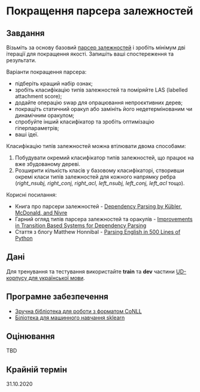# Покращення парсера залежностей

## Завдання

Візьміть за основу базовий [парсер залежностей](dep-parser-uk.ipynb) і зробіть мінімум дві ітерації для покращення якості. Запишіть ваші спостереження та результати.

Варіанти покращення парсера:
* підберіть кращий набір ознак;
* зробіть класифікацію типів залежностей та поміряйте LAS (labelled attachment score);
* додайте операцію swap для опрацювання непроєктивних дерев;
* покращіть статичний оракул або замініть його недетермінованим чи динамічним оракулом;
* спробуйте інший класифікатор та зробіть оптимізацію гіперпараметрів;
* ваші ідеї.

Класифікацію типів залежностей можна втілювати двома способами:
1. Побудувати окремий класифікатор типів залежностей, що працює на вже збудованому дереві.
2. Розширити кількість класів у базовому класифікаторі, створивши окремі класи типів залежностей для кожного напрямку ребра (*right_nsubj, right_conj, right_acl, left_nsubj, left_conj, left_acl* тощо).

Корисні посилання:
* Книга про парсери залежностей - [Dependency Parsing by Kübler, McDonald, and Nivre](https://books.google.com.ua/books?id=k3iiup7HB9UC&pg=PA21&hl=uk&source=gbs_toc_r&cad=4#v=onepage&q&f=false)
* Гарний огляд типів парсера залежностей та оракулів - [Improvements in Transition Based Systems for Dependency Parsing](http://paduaresearch.cab.unipd.it/8004/1/Tesi.pdf)
* Стаття з блогу Matthew Honnibal - [Parsing English in 500 Lines of Python](https://explosion.ai/blog/parsing-english-in-python)

## Дані

Для тренування та тестування використайте **train** та **dev** частини [UD-корпусу для української мови](https://github.com/UniversalDependencies/UD_Ukrainian-IU/).

## Програмне забезпечення

* [Зручна бібліотека для роботи з форматом CoNLL](https://github.com/EmilStenstrom/conllu)
* [Біліотека для машинного навчання sklearn](https://scikit-learn.org/stable/)

## Оцінювання

TBD

## Крайній термін

31.10.2020
